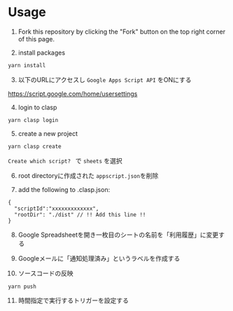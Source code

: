 # Usage

1. Fork this repository by clicking the "Fork" button on the top right corner of this page.

2. install packages
```bash
yarn install
```

3. 以下のURLにアクセスし `Google Apps Script API` をONにする  

https://script.google.com/home/usersettings

4. login to clasp
```bash
yarn clasp login
```

5. create a new project
```bash
yarn clasp create
```
`Create which script? ` で `sheets` を選択

6. root directoryに作成された `appscript.json`を削除

7. add the following to .clasp.json:
```
{
  "scriptId":"xxxxxxxxxxxxx",
  "rootDir": "./dist" // !! Add this line !!
}
```

8. Google Spreadsheetを開き一枚目のシートの名前を「利用履歴」に変更する

10. Googleメールに「通知処理済み」というラベルを作成する

9. ソースコードの反映
```bash
yarn push
```

11. 時間指定で実行するトリガーを設定する
